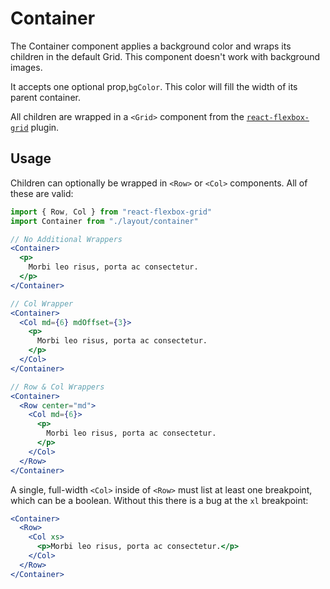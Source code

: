 # Container

The Container component applies a background color and wraps its children in the
default Grid. This component doesn't work with background images.

It accepts one optional prop,`bgColor`. This color will fill the width of its
parent container.

All children are wrapped in a `<Grid>` component from the
[`react-flexbox-grid`](http://roylee0704.github.io/react-flexbox-grid/) plugin.

## Usage

Children can optionally be wrapped in `<Row>` or `<Col>` components. All of
these are valid:


```jsx
import { Row, Col } from "react-flexbox-grid"
import Container from "./layout/container"

// No Additional Wrappers
<Container>
  <p>
    Morbi leo risus, porta ac consectetur.
  </p>
</Container>

// Col Wrapper
<Container>
  <Col md={6} mdOffset={3}>
    <p>
      Morbi leo risus, porta ac consectetur.
    </p>
  </Col>
</Container>

// Row & Col Wrappers
<Container>
  <Row center="md">
    <Col md={6}>
      <p>
        Morbi leo risus, porta ac consectetur.
      </p>
    </Col>
  </Row>
</Container>
```

A single, full-width `<Col>` inside of `<Row>` must list at least one
breakpoint, which can be a boolean. Without this there is a bug at the
`xl` breakpoint:

```jsx
<Container>
  <Row>
    <Col xs>
      <p>Morbi leo risus, porta ac consectetur.</p>
    </Col>
  </Row>
</Container>
```
